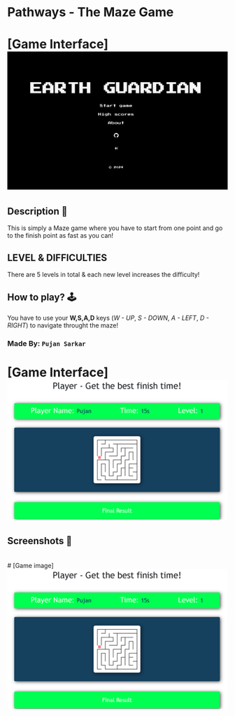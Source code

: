 # Pathways - The Maze Game

# [Game Interface] <img src="./assets/images/Earth_Guardian.png">

## **Description 📃**

This is simply a Maze game where you have to start from one point and go to the finish point as fast as you can!

## LEVEL & DIFFICULTIES

There are 5 levels in total & each new level increases the difficulty!

## **How to play? 🕹️**

You have to use your **W,S,A,D** keys (_W - UP_, _S - DOWN_, _A - LEFT_, _D - RIGHT_) to navigate throught the maze!

### Made By: `Pujan Sarkar`

# [Game Interface] <img src="/assets/images/Pathways.png">

## **Screenshots 📸**

<br>
 # [Game image] <img src="/assets/images/Pathways.png">